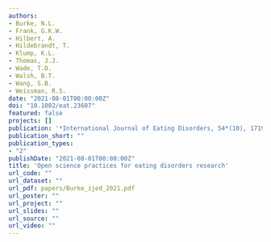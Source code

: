 ```yaml
---
authors:
- Burke, N.L.
- Frank, G.K.W.
- Hilbert, A.
- Hildebrandt, T.
- Klump, K.L.
- Thomas, J.J. 
- Wade, T.D.
- Walsh, B.T.
- Wang, S.B.
- Weissman, R.S.
date: "2021-08-01T00:00:00Z"
doi: "10.1002/eat.23607"
featured: false
projects: []
publication: '*International Journal of Eating Disorders, 54*(10), 1719-1729'
publication_short: ""
publication_types:
- "2"
publishDate: "2021-08-01T00:00:00Z"
title: 'Open science practices for eating disorders research'
url_code: ""
url_dataset: ""
url_pdf: papers/Burke_ijed_2021.pdf
url_poster: ""
url_project: ""
url_slides: ""
url_source: ""
url_video: ""
---
```

